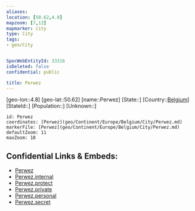 ```yaml
---
aliases: 
location: [50.62,4.8]
mapzoom: [7,12] 
mapmarker: city 
type: City
tags:
- geo/City


SpocWebEntityId: 33316
isDeleted: false
confidential: public

title: Perwez
---
```

[geo-lon::4.8]
[geo-lat::50.62]
[name::Perwez]
[State::]
[Country::[Belgium](geo/Continent/Europe/Belgium.md)]
[StateId::]
[Population::]
[Unknown::]


```leaflet
id: Perwez
coordinates: [Perwez](geo/Continent/Europe/Belgium/City/Perwez.md)
markerFile: [Perwez](geo/Continent/Europe/Belgium/City/Perwez.md)
defaultZoom: 11 
maxZoom: 18
```


## Confidential Links & Embeds: 
- [Perwez](../../../../../../_public/geo/Continent/Europe/Belgium/City/Perwez.md) 
- [Perwez.internal](../../../../../../_internal/geo/Continent/Europe/Belgium/City/Perwez.internal.md) 
- [Perwez.protect](../../../../../../_protect/geo/Continent/Europe/Belgium/City/Perwez.protect.md) 
- [Perwez.private](../../../../../../_private/geo/Continent/Europe/Belgium/City/Perwez.private.md) 
- [Perwez.personal](../../../../../../_personal/geo/Continent/Europe/Belgium/City/Perwez.personal.md) 
- [Perwez.secret](../../../../../../_secret/geo/Continent/Europe/Belgium/City/Perwez.secret.md) 
